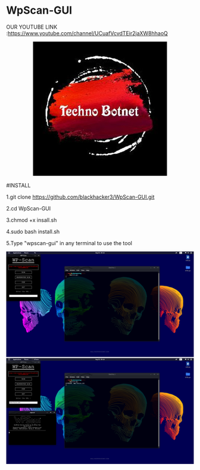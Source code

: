 # WpScan-GUI


OUR YOUTUBE LINK :https://www.youtube.com/channel/UCuafVcvdTEir2jaXW8hhaoQ
<center>
                                                               <img src="wpscan/logo.jpg"></center>

#INSTALL

1.git clone https://github.com/blackhacker3/WpScan-GUI.git

2.cd WpScan-GUI

3.chmod +x insall.sh

4.sudo bash install.sh

5.Type "wpscan-gui" in any terminal to use the tool

<center>
<img src="wpscan/1.png"></center>

<center>
<img src="wpscan/2.png"></center>




